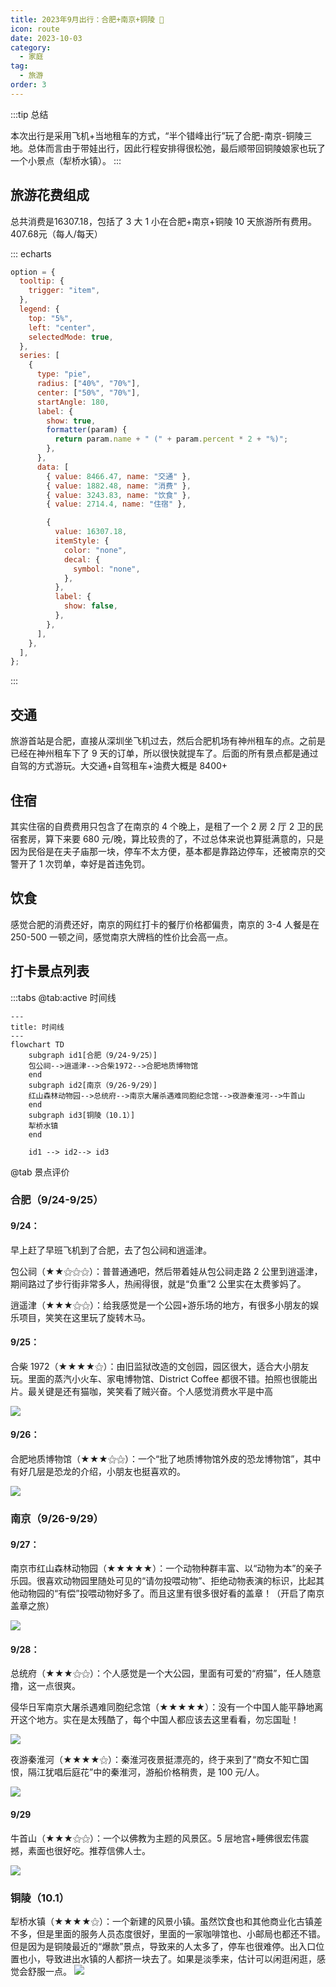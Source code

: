 ```yaml
---
title: 2023年9月出行：合肥+南京+铜陵 👣
icon: route
date: 2023-10-03
category:
  - 家庭
tag:
  - 旅游
order: 3
---
```


:::tip 总结

本次出行是采用飞机+当地租车的方式，“半个错峰出行”玩了合肥-南京-铜陵三地。总体而言由于带娃出行，因此行程安排得很松弛，最后顺带回铜陵娘家也玩了一个小景点（犁桥水镇）。
:::

## 旅游花费组成

总共消费是16307.18，包括了 3 大 1 小在合肥+南京+铜陵 10 天旅游所有费用。
                       407.68元（每人/每天）
                    

::: echarts

```js
option = {
  tooltip: {
    trigger: "item",
  },
  legend: {
    top: "5%",
    left: "center",
    selectedMode: true,
  },
  series: [
    {
      type: "pie",
      radius: ["40%", "70%"],
      center: ["50%", "70%"],
      startAngle: 180,
      label: {
        show: true,
        formatter(param) {
          return param.name + " (" + param.percent * 2 + "%)";
        },
      },
      data: [
        { value: 8466.47, name: "交通" },
        { value: 1882.48, name: "消费" },
        { value: 3243.83, name: "饮食" },
        { value: 2714.4, name: "住宿" },

        {
          value: 16307.18,
          itemStyle: {
            color: "none",
            decal: {
              symbol: "none",
            },
          },
          label: {
            show: false,
          },
        },
      ],
    },
  ],
};
```

:::

## 交通

旅游首站是合肥，直接从深圳坐飞机过去，然后合肥机场有神州租车的点。之前是已经在神州租车下了 9 天的订单，所以很快就提车了。后面的所有景点都是通过自驾的方式游玩。大交通+自驾租车+油费大概是 8400+

## 住宿

其实住宿的自费费用只包含了在南京的 4 个晚上，是租了一个 2 房 2 厅 2 卫的民宿套房，算下来要 680 元/晚，算比较贵的了，不过总体来说也算挺满意的，只是因为民俗是在夫子庙那一块，停车不太方便，基本都是靠路边停车，还被南京的交警开了 1 次罚单，幸好是首违免罚。

## 饮食

感觉合肥的消费还好，南京的网红打卡的餐厅价格都偏贵，南京的 3-4 人餐是在 250-500 一顿之间，感觉南京大牌档的性价比会高一点。

## 打卡景点列表

:::tabs
@tab:active 时间线
```mermaid
---
title: 时间线
---
flowchart TD
    subgraph id1[合肥（9/24-9/25）]
    包公祠-->逍遥津-->合柴1972-->合肥地质博物馆
    end
    subgraph id2[南京（9/26-9/29）]
    红山森林动物园-->总统府-->南京大屠杀遇难同胞纪念馆-->夜游秦淮河-->牛首山
    end
    subgraph id3[铜陵（10.1）]
    犁桥水镇
    end

    id1 --> id2--> id3

```


@tab 景点评价

### 合肥（9/24-9/25）

#### 9/24：

早上赶了早班飞机到了合肥，去了包公祠和逍遥津。

包公祠（★★⚝⚝⚝）：普普通通吧，然后带着娃从包公祠走路 2 公里到逍遥津，期间路过了步行街非常多人，热闹得很，就是“负重”2 公里实在太费爹妈了。

<VidStack 
src="https://ak-v.tripcdn.com/videos/K70q27000001i6vmv835F.mp4" 
poster="https://ak-d.tripcdn.com/images/01053120005wr7vq7A738.jpg"
/>

逍遥津（★★★⚝⚝）：给我感觉是一个公园+游乐场的地方，有很多小朋友的娱乐项目，笑笑在这里玩了旋转木马。

<VidStack 
src="https://ak-v.tripcdn.com/videos/K70427000001i4kkp3DA9/mp4" 
poster="https://ak-d.tripcdn.com/images/0100i1200089iyocwDA2A.jpg"
/>

#### 9/25：

合柴 1972（★★★★⚝）：由旧监狱改造的文创园，园区很大，适合大小朋友玩。里面的蒸汽小火车、家电博物馆、District Coffee 都很不错。拍照也很能出片。最关键是还有猫咖，笑笑看了贼兴奋。个人感觉消费水平是中高

![](https://ak-d.tripcdn.com/images/0100t120008dgmwldAA96.jpg)

#### 9/26：

合肥地质博物馆（★★★⚝⚝）：一个“批了地质博物馆外皮的恐龙博物馆”，其中有好几层是恐龙的介绍，小朋友也挺喜欢的。

![](https://ak-d.tripcdn.com/images/0106612000bm8kiqv9226.jpg)

### 南京（9/26-9/29）

#### 9/27：

南京市红山森林动物园（★★★★★）：一个动物种群丰富、以“动物为本”的亲子乐园。很喜欢动物园里随处可见的“请勿投喂动物”、拒绝动物表演的标识，比起其他动物园的“有偿”投喂动物好多了。而且这里有很多很好看的盖章！（开启了南京盖章之旅）

![](https://ak-d.tripcdn.com/images/100w0r000000hj2gxEA95.jpg)

#### 9/28：

总统府（★★★⚝⚝）：个人感觉是一个大公园，里面有可爱的“府猫”，任人随意撸，这一点很爽。

<VidStack 
src="https://ak-v.tripcdn.com/videos/K70j26000001i4vte8608.mp4?ts=1658130220376" 
poster="https://ak-d.tripcdn.com/images/1A0b15000000y90y97885.jpg"
/>

侵华日军南京大屠杀遇难同胞纪念馆（★★★★★）：没有一个中国人能平静地离开这个地方。实在是太残酷了，每个中国人都应该去这里看看，勿忘国耻！

![](https://ak-d.tripcdn.com/images/fd/tg/g1/M08/B7/79/CghzfVSolQqAJFIBAAGAVX44o6w935.jpg)

夜游秦淮河（★★★★⚝）：秦淮河夜景挺漂亮的，终于来到了“商女不知亡国恨，隔江犹唱后庭花”中的秦淮河，游船价格稍贵，是 100 元/人。

![](https://ak-d.tripcdn.com/images/100s0g00000086s9zD645.jpg)

#### 9/29

牛首山（★★★⚝⚝）：一个以佛教为主题的风景区。5 层地宫+睡佛很宏伟震撼，素面也很好吃。推荐信佛人士。

![](https://ak-d.tripcdn.com/images/100o1900000180i1q1B4A.jpg)

### 铜陵（10.1）

犁桥水镇（★★★★⚝）：一个新建的风景小镇。虽然饮食也和其他商业化古镇差不多，但是里面的服务人员态度很好，里面的一家咖啡馆也、小邮局也都还不错。但是因为是铜陵最近的“爆款”景点，导致来的人太多了，停车也很难停。出入口位置也小，导致进出水镇的人都挤一块去了。如果是淡季来，估计可以闲逛闲逛，感觉会舒服一点。
![](https://ak-d.tripcdn.com/images/0101w12000awg74q9B614.jpg)